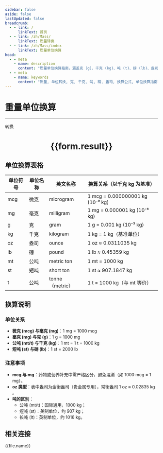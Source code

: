 ```yaml
---
sidebar: false
aside: false
lastUpdated: false
breadcrumb:
  - - link: /
      linkText: 首页
  - - link: /zh/Mass/
      linkText: 质量转换
  - - link: /zh/Mass/index
      linkText: 质量单位换算
head:
  - - meta
    - name: description
      content: "质量单位换算指南，涵盖克 (g)、千克 (kg)、吨 (t)、磅 (lb)、盎司 (oz) 的详细换算公式与说明。"
  - - meta
    - name: keywords
      content: "质量, 单位转换, 克, 千克, 吨, 磅, 盎司, 换算公式, 单位换算指南"
---
```

# 重量单位换算
---
<script setup>
import { onMounted, reactive, inject ,ref  } from 'vue'
import { NButton,NForm ,NFormItem,NInput,NInputNumber,NSelect,NCard,useMessage,NGrid ,NGi  } from 'naive-ui'
import { defineClientComponent } from 'vitepress'
import { Mass } from '../../files';

const convert = inject('convert')
const options =  [
  { "label": "微克", "value": "mcg" },
  { "label": "毫克", "value": "mg" },
  { "label": "克", "value": "g" },
  { "label": "千克", "value": "kg" },
  { "label": "盎司", "value": "oz" },
  { "label": "磅", "value": "lb" },
  { "label": "公吨", "value": "mt" },
  { "label": "短吨", "value": "st" },
  { "label": "公吨", "value": "t" }
];
const formRef = ref(null);
const rules = {
  number:{
    required: true,
    type: 'number',
    trigger: "blur"
  },
  to:{
    required: true,
    trigger: "select"
  },
  from:{
    required: true,
    trigger: "select"
  }
}
const form = reactive({
  number:null,
  to:'',
  from:'',
  result:'',
  title:'面积单位换算',
})
const convertHandler = (e) => {
   e.preventDefault();
  formRef.value?.validate((errors)=>{
    if (!errors) {
      form.result = `${form.number}${form.from} = ${convert(form.number).from(form.from).to(form.to)}${form.to}`
    }
  })
}
</script>

<n-form size="large" :model="form" ref='formRef' :rules="rules">
  <n-form-item label="数值"  path="number">
    <n-input-number size="large" style="width:100%" :min="0" v-model:value="form.number"   placeholder="请输入要转换的数值" />
  </n-form-item>
  <n-form-item label="从" path="from">
    <n-select  size="large" :options="options" v-model:value="form.from" placeholder="请选择原始单位" />
  </n-form-item>
  <n-form-item label="到" path="to">
    <n-select  size="large" :options="options" v-model:value="form.to" placeholder="请选择转换单位" />
  </n-form-item>
  <n-form-item>
    <n-button type="primary" style="width:100%" @click="convertHandler">转换</n-button>
  </n-form-item>
</n-form>
<n-card  embedded :bordered="false" hoverable>
  <div  style="text-align:center">
    <h1>{{form.result}}</h1>
  </div>
</n-card>

## 单位换算表格

| 单位符号 | 单位名称 | 英文名称          | 换算关系（以千克 kg 为基准）                 |
| ---- | ---- | ------------- | -------------------------------- |
| mcg  | 微克   | microgram     | 1 mcg = 0.000000001 kg (10⁻⁹ kg) |
| mg   | 毫克   | milligram     | 1 mg = 0.000001 kg (10⁻⁶ kg)     |
| g    | 克    | gram          | 1 g = 0.001 kg (10⁻³ kg)         |
| kg   | 千克   | kilogram      | 1 kg = 1 kg（基准单位）                |
| oz   | 盎司   | ounce         | 1 oz ≈ 0.0311035 kg              |
| lb   | 磅    | pound         | 1 lb ≈ 0.45359 kg                |
| mt   | 公吨   | metric ton    | 1 mt = 1000 kg                   |
| st   | 短吨   | short ton     | 1 st ≈ 907.1847 kg               |
| t    | 公吨   | tonne（metric） | 1 t = 1000 kg（与 mt 等价）           |


## 换算说明

### 单位关系

- **微克 (mcg) 与毫克 (mg)**：1 mg = 1000 mcg 
- **毫克 (mg) 与克 (g)**：1 g = 1000 mg 
- **公吨 (mt/t) 与千克 (kg)**：1 mt = 1 t = 1000 kg 
- **短吨 (st) 与磅 (lb)**：1 st = 2000 lb 

### 注意事项

- **mcg 与 mg**：药物或营养补充中需严格区分，避免混淆（如 1000 mcg = 1 mg）。
- **oz 类型**：表中盎司为金衡盎司（贵金属专用），常衡盎司 1 oz ≈ 0.02835 kg 。
- **吨的区别**：
  - 公吨 (mt/t)：国际通用，1000 kg；
  - 短吨 (st)：美制单位，约 907 kg；
  - 长吨 (lt)：英制单位，约 1016 kg。

## 相关连接
<n-grid x-gap="12" :cols="4">
  <n-gi v-for="(file, index) in Mass" :key="index">
    <n-button
      text
      tag="a"
      :href="file.path"
      type="primary"
    >
      {{file.name}}
    </n-button>
  </n-gi>
</n-grid>